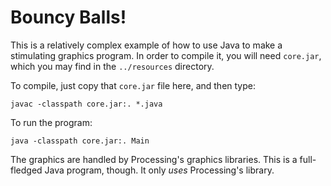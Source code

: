 Bouncy Balls!
==========

This is a relatively complex example of how to use
Java to make a stimulating graphics program. In order
to compile it, you will need `core.jar`, which you
may find in the `../resources` directory.

To compile, just copy that `core.jar` file here, and
then type:

    javac -classpath core.jar:. *.java

To run the program:

    java -classpath core.jar:. Main

The graphics are handled by Processing's graphics
libraries. This is a full-fledged Java program, though.
It only _uses_ Processing's library.
